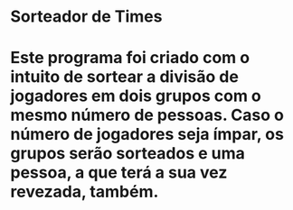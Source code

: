 <h1>Sorteador de Times<h1>

Este programa foi criado com o intuito de sortear a divisão de jogadores em dois grupos com o mesmo número de pessoas. Caso o número de jogadores seja ímpar, os grupos serão sorteados e uma pessoa, a que terá a sua vez revezada, também.
